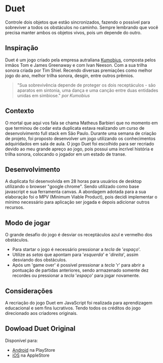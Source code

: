 # Duet
Controle dois objetos que estão sincronizados, fazendo o possível para sobreviver a todos
os obstáculos no caminho. Sempre lembrando que você precisa manter ambos os objetos vivos, 
pois um depende do outro.

## Inspiração
Duet é um jogo criado pela empresa autraliana [Kumobius](https://www.duetgame.com/), composta pelos irmãos Tom e James Greenaway e com Ivan Neeson. Com
a sua trilha sonora criada por Tim Shiel. Recendo diversas premiações como melhor jogo do ano, melhor trilha sonora, desgin, 
entre outros prêmios.

> "Sua sobrevivência depende de proteger os dois receptáculos - são aparatos em sintonia,
uma dança e uma canção entre duas entidades unidas em simbiose." 
_por Kumobius_ 

## Contexto
O mortal que aqui vos fala se chama Matheus Barbieri que no momento em que terminou de codar esta duplicata estava realizando 
um curso de desenvolvimento full stack em São Paulo.
Durante uma semana de criação de projeto, foi proposto desenvolver um jogo utilizando os conhecimentos adquiridados em sala
de aula.
O jogo Duet foi escolhido para ser recriado devido ao meu grande apreço ao jogo, pois possui uma incrível história e trilha
 sonora, colocando o jogador em um estado de transe.

## Desenvolvimento
A duplicata foi desenvolvida em 28 horas para usuários de desktop utilizando o browser "google chrome".
 Sendo utilizado como base javascript e sua ferramenta canvas. A abordagem adotada para a sua elaboração foi o MPV 
 (Minimum Viable Product), pois decidi implementar o mínimo necessário para aplicação ser jogada e depois adicionar outros
 recursos.
 
 ## Modo de jogar
 O grande desafio do jogo é desviar os receptáculos azul e vermelho dos obstáculos.
 
 - Para startar o jogo é necessário pressionar a _tecla_ de '_espaço_'.
 - Utilize as _setas_ que apontam para '_esquerda_' e '_direita_', assim desviando dos obstáculos.
 - Após um 'game over' é possível pressionar a _tecla_ 'r' para abrir a pontuação de partidas anteriores, sendo
 armazenado somente dez recordes ou pressionar a _tecla_ '_espaço_' para jogar novamente.
 
 ## Considerações
 A recriação do jogo Duet em JavaScript foi realizada para aprendizagem educacional e sem fins lucrativos. Tendo todos os 
 créditos do jogo direcionado aos criadores originais.
 
 ## Dowload Duet Original
 Disponível para:
 - [Android](https://play.google.com/store/apps/details?id=com.kumobius.android.duet) na PlayStore
 - [iOS](https://itunes.apple.com/us/app/duet/id634235735) na AppleStore
